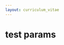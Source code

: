 ```yaml
---
layout: curriculum_vitae
---
```

# test params
<div style="display: none;" data-jl-areas="informatique computer" markdown="1"> 

## h2
- Info
- Computer
</div>
<div style="display: none;" data-jl-areas="wood kitchen" markdown="1">

### h3
- Wood
- Kitchen
</div>